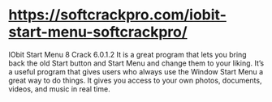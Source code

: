 # https://softcrackpro.com/iobit-start-menu-softcrackpro/
IObit Start Menu 8 Crack 6.0.1.2  It is a great program that lets you bring back the old Start button and Start Menu and change them to your liking. It’s a useful program that gives users who always use the Window Start Menu a great way to do things. It gives you access to your own photos, documents, videos, and music in real time. 
